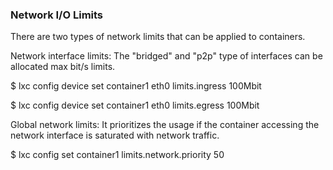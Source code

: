 ### Network I/O Limits 

There are two types of network limits that can be applied to containers.

Network interface limits: The &quot;bridged&quot; and &quot;p2p&quot; type of interfaces can be allocated max bit/s limits.

$ lxc config device set container1 eth0 limits.ingress 100Mbit

$ lxc config device set container1 eth0 limits.egress 100Mbit

Global network limits: It prioritizes the usage if the container accessing the network interface is saturated with network traffic.

$ lxc config set container1 limits.network.priority 50
 
